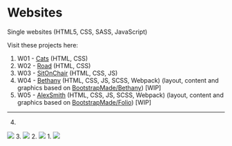 # Websites

Single websites (HTML5, CSS, SASS, JavaScript)

Visit these projects here:

1. W01 - <a href="https://magdry.github.io/Websites/W01-Cats/">Cats</a> (HTML, CSS)
2. W02 - <a href="https://magdry.github.io/Websites/W02-Road/">Road</a>  (HTML, CSS)
3. W03 - <a href="https://magdry.github.io/Websites/W03-SitOnChair/">SitOnChair</a> (HTML, CSS, JS)
4. W04 - <a href="https://magdry.github.io/Websites/W04-Bethany/">Bethany</a> (HTML, CSS, JS, SCSS, Webpack) (layout, content and graphics based on <a href="https://bootstrapmade.com/demo/Bethany/">BootstrapMade/Bethany</a>) [WIP]
5. W05 - <a href="https://magdry.github.io/Websites/W05-AlexSmith/">AlexSmith</a> (HTML, CSS, JS, SCSS, Webpack) (layout, content and graphics based on <a href="https://bootstrapmade.com/demo/Folio/">BootstrapMade/Folio</a>) [WIP]
______________________

4.
<img src="http://magdry.pl/images/bethany.jpg"/>
3.
<img src="http://magdry.pl/images/sitOnChair.jpg"/>
2.
<img src="http://magdry.pl/images/road.jpg"/>
1.
<img src="http://magdry.pl/images/cats.jpg"/>


